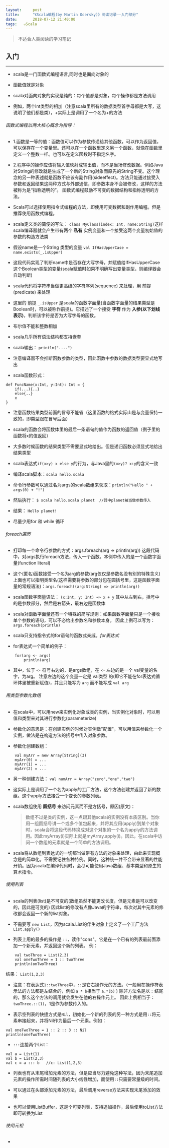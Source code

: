 ```yaml
---
layout:     post
title:      "《Scala编程(by Martin Odersky)》阅读记录——入门部分"
date:       2018-07-12 21:40:00
tags:   ๑Scala
---
```


> 不适合人类阅读的学习笔记

## 入门
---

- scala是一门函数式编程语言,同时也是面向对象的

- 函数值就是对象

- scala对面向对象的实现是纯的：每个值都是对象，每个操作都是方法调用

- 例如，两个Int类型的相加（注意scala里所有的数据类型首字母都是大写，这说明了他们都是类），+实际上是调用了一个名为+的方法

###### 函数式编程以两大核心概念为指导：

- 1.函数是一等的值：函数值可以作为参数传递给其他函数，可以作为返回值，可以保存在一个变量里。还可以在一个函数里定义另一个函数，就像在函数里定义一个整数一样。也可以在定义函数时不指定名字。

- 2.程序中的操作应该将输入值映射成输出值，而不是当场修改数据。例如Java对String的修改就是生成了一个新的String对象而原先的String不变。这个理念的另一种表述就是函数不应该有副作用(sideeffect)。方法只能通过接受入参数和返回结果这两种方式与外部通信，即参数本身不会被修改，这样的方法被称为是“指称透明的”。
函数式编程鼓励不可变的数据结构和指称透明的方法。

- Scala可以选择使用指令式编程的方法，即使用可变数据和副作用编程。但是推荐使用函数式编程。

- scala定义类的简便的写法： `class MyClass(index: Int, name:String)`这样scala编译器就会产生带有两个 **私有** 实例变量和一个接受这两个变量初始值的参数的构造方法类

- 假设name是一个String 类型的变量
`val IfHasUpperCase = name.exists(_.isUpper)`

- 这段代码实现了判断name中是否存在大写字母，并赋值给IfHasUpperCase这个Boolean类型的变量(scala赋值时如果不明确写出变量类型，则编译器会自动判断)

- scala代码将字符串当做更高级的字符序列(sequence) 来处理，用 前提(predicate) 来处理

- 这里的 前提 `_.isUpper` 是scala的函数字面量(当函数字面量的结果类型是Boolean时，可以被称作前提)。它描述了一个接受 **字符** 作为 **入参(以下划线表示)**，判断该字符是否为大写字母的函数。

- 布尔值不能和整数相加

- scala几乎所有语法结构都支持嵌套

- scala输出： `println("....")`

- 注意编译器不会推断函数参数的类型，因此函数中参数的数据类型要显式地写出

- scala函数形式：
```
def FuncName(x:Int, y:Int): Int = {
	if(...){..}
	else{..}
	x
}
```
- 注意函数结果类型前面的冒号不能省（这里函数的格式实际山是与变量保持一致的，即类型跟在冒号后面）

- scala的函数会将函数体里的最后一条语句的值作为函数的返回值（例子里的函数将x的值返回）

- 大多数时候函数的结果类型不需要显式地给出。但是递归函数必须显式地给出结果类型


- scala表达式`if(x>y) x else y`的行为，与Java里的`(x>y)? x:y`的含义一致

- 编译scala脚本：`scala hello.scala`

- 命令行参数可以通过名为args的scala数组来获取：`println("Hello " + args(0) + "!")`

- 然后执行： `$ scala hello.scala planet  //其中planet被当做参数传入`

- 结果： `Hello planet!`

- 尽量少用for 和 while 循环

###### foreach遍历

- 打印每一个命令行参数的方式：args.foreach(arg => println(arg))
这段代码中，对args执行foreach方法，传入一个函数。本例中传入的是一个函数字面量(function literal)

- 这个(匿名)函数接受一个名为arg的参数(arg仅仅是参数名没有别的特殊含义)
上面也可以指明类型名(这样需要将参数的部分包在圆括号里，这是函数字面量的常规语法)：`args.foreach((arg:String) => println(arg))`

- scala函数字面量语法： `(x:Int, y: Int) => x + y`
其中从左到右，括号中的是参数部分，然后是右箭头，最右边是函数体

- scala对函数字面量还有一个特殊的简写规则：如果函数字面量只是一个接收单个参数的语句，可以不必给出参数名和参数本身。
因此上例可以写为：`args.foreach(println)`


- scala只支持指令式的for语句的函数式亲戚。*for表达式*
- for表达式一个简单的例子：
```
	for(arg <- args)
	    println(arg)
```

- 其中，位于 `<-` 符号右边的，是args数组，在 `<-` 左边的是一个 val变量的名字，为arg。
注意左边的这个变量一定是 val类型 的(即它不能在for表达式循环体里被重新赋值)，并且只能写为 `arg` 而不能写成 `val arg`

###### 用类型参数化数组

- 在scala中，可以用new来实例化对象或类的实例，当实例化对象时，可以用值和类型来对其进行参数化(parameterize)

- 参数化的意思是：在创建实例的时候对实例做"配置"，可以用值来参数化一个实例，做法是在构造方法的括号中传入对象参数。

- 参数化创建数组：
```
	val myArr = new Array[String](3)
	myArr(0) = ...
	myArr(1) = ...
	myArr(2) = ...
```

- 另一种创建方法： `val numArr = Array("zero","one","two")`

- 这实际上是调用了一个名为apply的工厂方法，这个方法创建并返回了新的数组。这个apply方法接受一个变长的参数列表。


- scala数组使用 **圆括号** 来访问元素而不是方括号，原因(原文)：
	>数组不过是类的实例，这一点跟其他scala的实例没有本质区别。当你用一组圆括号讲一个或多个值包起来，并将其应用(apply)到某个对象时，scala会将这段代码转换成对这个对象的一个名为apply的方法调用。因此myArray(i)实际上就是myArray.apply(i)。因此，在scala中访问一个数组的元素就是一个简单的方法调用。

- scala将从数组到表达式的一切都当做带有方法的对象来处理，由此来实现概念是的简单化。不需要记住各种特例。同时，这种统一并不会带来显著的性能开销。因为scala在编译代码时，会尽可能使用Java数组、基本类型和原生的算术指令。

###### 使用列表
- scala的列表(list)是不可变的(数组虽然不能更改长度，但是元素是可以改变的，因此是可变的)
因此list的修改有点像Java的字符串，每次对其中元素的修改都会返回一个新的list对象。

- 不需要写 `new List`，因为scala.List的伴生对象上定义了一个工厂方法`List.apply()`

- 列表上用的最多的操作是 `::`，读作"cons"。它是在一个已有的列表最前面添加一个新元素，并返回这个新的列表。
例：
```
	val twoThree = List(2,3)
	val oneTwoThree = 1 :: twoThree
	println(onTwoThree)
```
结果： `List(1,2,3)`

- 注意：在表达式`1::twoThree`中，`::`是它右操作元的方法。（一般用在操作符表示法的方法都是左结合的，例如 `a * b`相当于 `a.*(b)` ) 除非方法名是以 `:` 结尾的，那么这个方法的调用就会发生在他的右操作元上。 因此上例相当于： `twoThree.::(1)`，1是作为参数传入的。

- 表示空列表的快捷方式是`Nil`，初始化一个新的列表的另一种方式是用`::`将元素串接起来，并将Nil作为最后一个元素。例如：
```
val oneTwoThree = 1 :: 2 :: 3 :: Nil
println(oneTwoThree)
```

- `:::`连接两个List：
```
val a = List(1)
val b = List(2,3)
val c = a ::: b   //c: List(1,2,3)
```

- 列表也有从末尾增加元素的方法，但是应当尽力避免这种写法，因为末尾追加元素的操作所需时间随列表的大小线性增加，而使用`::`只需要常量级的时间。

- 可以通过在头部添加元素的方法，最后调用reverse方法来实现末尾添加的效果

- 也可以使用ListBuffer，这是个可变列表，支持追加操作，最后使用toList方法即可转换为List

###### 使用元祖

- 
